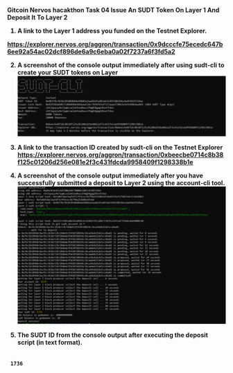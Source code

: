<b>Gitcoin Nervos hacakthon
Task 04
Issue An SUDT Token On Layer 1 And Deposit It To Layer 2
</b>
<b>
1) A link to the Layer 1 address you funded on the Testnet Explorer.


https://explorer.nervos.org/aggron/transaction/0x9dcccfe75ecedc647b6ee92a54ac02dcf896de6a9c6eba0a02f7237a6f3fd5a2

2) A screenshot of the console output immediately after using sudt-cli to create your SUDT tokens on Layer 
![mint_console_output](https://github.com/demoncash08/Nervous-Hackathon/blob/main/task04/mint_console_output.png)

 3) A link to the transaction ID created by sudt-cli on the Testnet Explorer
 https://explorer.nervos.org/aggron/transaction/0xbeecbe0714c8b38f125c01206d256e081e2f3c431fdcda9958409f1298338b1e
 
 4) A screenshot of the console output immediately after you have successfully submitted a deposit to Layer 2 using the account-cli tool.
 ![layer2_deposit](https://github.com/demoncash08/Nervous-Hackathon/blob/main/task04/layer2_deposit.png)
 
 5) The SUDT ID from the console output after executing the deposit script (in text format).
 <code>
 1736
 </code>
